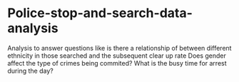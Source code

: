 # Police-stop-and-search-data-analysis
Analysis to answer questions like is there a relationship of between different ethnicity in those searched and the subsequent clear up rate
Does gender affect the type of crimes being commited?
What is the busy time for arrest during the day? 
